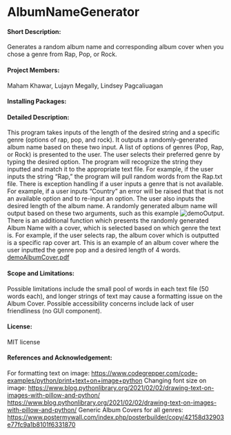 # AlbumNameGenerator
#### Short Description:
Generates a random album name and corresponding album cover when you chose a genre from Rap, Pop, or Rock.
#### Project Members: 
Maham Khawar, Lujayn Megally, Lindsey Pagcaliuagan
#### Installing Packages:
#### Detailed Description:



This program takes inputs of the length of the desired string and a specific genre (options of rap, pop, and rock). It outputs a randomly-generated album name based on these two input. A list of options of genres (Pop, Rap, or Rock) is presented to the user. The user selects their preferred genre by typing the desired option. The program will recognize the string they inputted and match it to the appropriate text file. For example, if the user inputs the string “Rap,” the program will pull random words from the Rap.txt file. There is exception handling if a user inputs a genre that is not available. For example, if a user inputs “Country” an error will be raised that that is not an available option and to re-input an option. The user also inputs the desired length of the album name. A randomly generated album name will output based on these two arguments, such as this example ![demoOutput](https://user-images.githubusercontent.com/96907296/158492646-e7082df5-eb54-4e2b-b0c8-b085117d3f8f.png). There is an additional function which presents the randomly generated Album Name with a cover, which is selected based on which genre the text is. For example, if the user selects rap, the album cover which is outputted is a specific rap cover art. This is an example of an album cover where the user inputted the genre pop and a desired length of 4 words. [demoAlbumCover.pdf](https://github.com/lujaynmegally1/AlbumNameGenerator/files/8257617/demoAlbumCover.pdf)

#### Scope and Limitations:
Possible limitations include the small pool of words in each text file (50 words each), and longer strings of text may cause a formatting issue on the Album Cover. Possible accessibility concerns include lack of user friendliness (no GUI component). 

#### License:
MIT license
#### References and Acknowledgement:
For formatting text on image: https://www.codegrepper.com/code-examples/python/print+text+on+image+python
Changing font size on image: https://www.blog.pythonlibrary.org/2021/02/02/drawing-text-on-images-with-pillow-and-python/
https://www.blog.pythonlibrary.org/2021/02/02/drawing-text-on-images-with-pillow-and-python/
Generic Album Covers for all genres: https://www.postermywall.com/index.php/posterbuilder/copy/42158d32903e77fc9a1b8101f6331870
